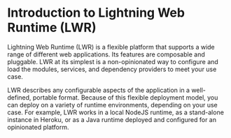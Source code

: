# Introduction to Lightning Web Runtime (LWR)

Lightning Web Runtime (LWR) is a flexible platform that supports a wide range of different web applications. Its features are composable and pluggable. LWR at its simplest is a non-opinionated way to configure and load the modules, services, and dependency providers to meet your use case.

LWR describes any configurable aspects of the application in a well-defined, portable format. Because of this flexible deployment model, you can deploy on a variety of runtime environments, depending on your use case. For example, LWR works in a local NodeJS runtime, as a stand-alone instance in Heroku, or as a Java runtime deployed and configured for an opinionated platform.
